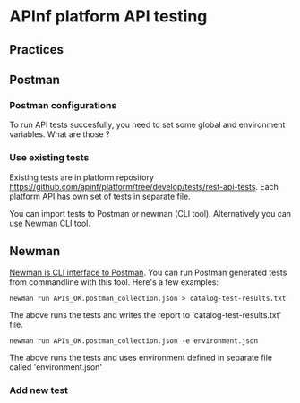 # APInf platform API testing

## Practices

## Postman

### Postman configurations

To run API tests succesfully, you need to set some global and environment variables. What are those ? 




### Use existing tests

Existing tests are in platform repository https://github.com/apinf/platform/tree/develop/tests/rest-api-tests. Each platform API has own set of tests in separate file. 

You can import tests to Postman or newman (CLI tool). Alternatively you can use Newman CLI tool. 

## Newman

[Newman is CLI interface to Postman](https://github.com/postmanlabs/newman). You can run Postman generated tests from commandline with this tool. Here's a few examples: 

```
newman run APIs_OK.postman_collection.json > catalog-test-results.txt
```

The above runs the tests and writes the report to 'catalog-test-results.txt' file. 

```
newman run APIs_OK.postman_collection.json -e environment.json
```

The above runs the tests and uses environment defined in separate file called 'environment.json'


### Add new test
